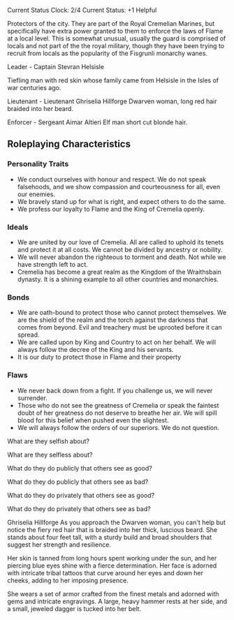
Current Status Clock: 2/4
Current Status: +1 Helpful

Protectors of the city. They are part of the Royal Cremelian Marines, but specifically have extra power granted to them to enforce the laws of Flame at a local level. This is somewhat unusual, usually the guard is comprised of locals and not part of the the royal military, though they have been trying to recruit from locals as the popularity of the Fisgrunli monarchy wanes.

Leader - Captain Stevran Helsisle

Tiefling man with red skin whose family came from Helsisle in the Isles of war centuries ago. 

Lieutenant - Lieutenant Ghriselia Hillforge
Dwarven woman, long red hair braided into her beard.

Enforcer - Sergeant Aimar Altieri
Elf man short cut blonde hair. 

## Roleplaying Characteristics

### Personality Traits
- We conduct ourselves with honour and respect. We do not speak falsehoods, and we show compassion and courteousness for all, even our enemies.
- We bravely stand up for what is right, and expect others to do the same.
- We profess our loyalty to Flame and the King of Cremelia openly.

### Ideals
- We are united by our love of Cremelia. All are called to uphold its tenets and protect it at all costs. We cannot be divided by ancestry or nobility.
- We will never abandon the righteous to torment and death. Not while we have strength left to act.
- Cremelia has become a great realm as the Kingdom of the Wraithsbain dynasty. It is a shining example to all other countries and monarchies.

### Bonds
- We are oath-bound to protect those who cannot protect themselves. We are the shield of the realm and the torch against the darkness that comes from beyond. Evil and treachery must be uprooted before it can spread.
- We are called upon by King and Country to act on her behalf. We will always follow the decree of the King and his servants.
- It is our duty to protect those in Flame and their property

### Flaws
- We never back down from a fight. If you challenge us, we will never surrender.
- Those who do not see the greatness of Cremelia or speak the faintest doubt of her greatness do not deserve to breathe her air. We will spill blood for this belief when pushed even the slightest.
- We will always follow the orders of our superiors. We do not question.

What are they selfish about?

What are they selfless about?

What do they do publicly that others see as good?

What do they do publicly that others see as bad?

What do they do privately that others see as good?

What do they do privately that others see as bad?


Ghriselia Hillforge
As you approach the Dwarven woman, you can't help but notice the fiery red hair that is braided into her thick, luscious beard. She stands about four feet tall, with a sturdy build and broad shoulders that suggest her strength and resilience.

Her skin is tanned from long hours spent working under the sun, and her piercing blue eyes shine with a fierce determination. Her face is adorned with intricate tribal tattoos that curve around her eyes and down her cheeks, adding to her imposing presence.

She wears a set of armor crafted from the finest metals and adorned with gems and intricate engravings. A large, heavy hammer rests at her side, and a small, jeweled dagger is tucked into her belt.
